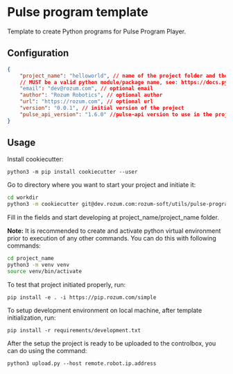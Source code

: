 # Pulse program template

Template to create Python programs for Pulse Program Player.

## Configuration
```json
{
    "project_name": "helloworld", // name of the project folder and the package inside.
    // MUST be a valid python module/package name, see: https://docs.python-guide.org/writing/structure/#modules 
    "email": "dev@rozum.com", // optional email
    "author": "Rozum Robotics", // optional author
    "url": "https://rozum.com", // optional url
    "version": "0.0.1", // initial version of the project
    "pulse_api_version": "1.6.0" //pulse-api version to use in the project
}
```

## Usage

Install cookiecutter:

`python3 -m pip install cookiecutter --user`

Go to directory where you want to start your project and initiate it:

```bash
cd workdir
python3 -m cookiecutter git@dev.rozum.com:rozum-soft/utils/pulse-program-template.git
```

Fill in the fields and start developing at project_name/project_name folder.

**Note:** It is recommended to create and activate python virtual environment
prior to execution of any other commands.
You can do this with following commands:

```bash
cd project_name
python3 -m venv venv
source venv/bin/activate
```

To test that project initiated properly, run:

`pip install -e . -i https://pip.rozum.com/simple`

To setup development environment on local machine, after template initialization, run:

`pip install -r requirements/development.txt`

After the setup the project is ready to be uploaded to the controlbox,
you can do using the command:

`python3 upload.py --host remote.robot.ip.address`
